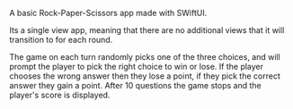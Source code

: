 A basic Rock-Paper-Scissors app made with SWiftUI.

Its a single view app, meaning that there are no additional views that it will transition to for each round.

The game on each turn randomly picks one of the three choices, and will prompt the player to pick the right choice to win or lose. If the player chooses the wrong answer then they lose a point, if they pick the correct answer they gain a point. After 10 questions the game stops and the player's score is displayed.
